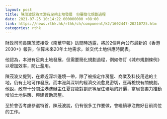 ```yaml
---
layout: post
title: 陳茂波認為本港有足夠土地發展　但要簡化規劃過程
date: 2021-07-25 10:14:22.000000000 +08:00
link: https://news.rthk.hk/rthk/ch/component/k2/1602447-20210725.htm
categories: rthk
---
```


財政司司長陳茂波接受《南華早報》訪問時透露，將於2個月內公布最新的《香港2030+》報告，估算未來20年土地需求，並交代土地供應時間表。

他認為，本港有足夠土地發展，但需要簡化規劃過程，例如修訂《城市規劃條例》以增加效率，防止濫用。

陳茂波又提到，在靠近深圳邊境一帶，除了被指定作房屋、商業及科技用途的土地，仍有土地可作發展，而本港與深圳的經濟交流愈見密切，應再檢視有關規劃。他說，政府十分關注港澳辦主任夏寶龍對劏房等居住環境的評價，當局會盡力推動增加土地供應、興建資助房屋。

至於會否考慮參選特首，陳茂波說，仍有很多工作要做，會繼續專注做好目前崗位的工作。
